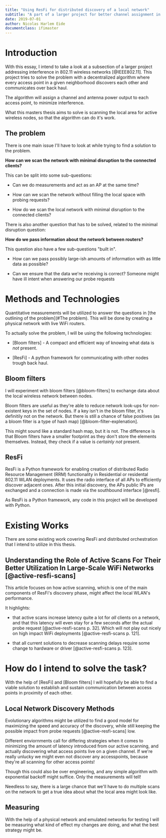 ```yaml
---
title: "Using ResFi for distributed discovery of a local network"
subtitle: "A part of a larger project for better channel assignment in WiFi"
date: 2019-07-01
author: Nicolas Harlem Eide
documentclass: ifimaster 
---
```



Introduction
============

With this essay, I intend to take a look at a subsection of a larger project
addressing interference in 802.11 wireless networks [@IEEE802.11]. This project 
tries to solve the problem with a decentralized algorithm where every 
access point in a given neighborhood discovers each other and communicates 
over back haul.

The algorithm will assign a channel and antenna power output to each access 
point, to minimize interference.

What this masters thesis aims to solve is scanning the local area for active
wireless nodes, so that the algorithm can do it's work.

The problem
-----------

There is one main issue I'll have to look at while trying to find a 
solution to the problem.

**How can we scan the network with minimal disruption to the connected 
  clients?**

This can be split into some sub-questions:

*   Can we do measurements and act as an AP at the same time?

*   How can we scan the network without filling the local space with probing 
    requests?

*   How do we scan the local network with minimal disruption to the connected
    clients?

There is also another question that has to be solved, related to the minimal 
disruption question:

**How do we pass information about the network between routers?**

This question also have a few sub-questions "built in".

*   How can we pass possibly large-ish amounts of information with as little 
    data as possible?

*   Can we ensure that the data we're receiving is correct?
    Someone might have ill intent when answering our probe requests


Methods and Technologies
========================

Quantitative measurements will be utilized to answer the questions in 
[the outlining of the problem](#The problem). This will be done by creating a
physical network with live WiFi routers.

To actually solve the problem, I will be using the following technologies:

*   [Bloom filters] - A compact and efficient way of knowing what data is *not* 
                      present.
                  
*   [ResFi] - A python framework for communicating with other nodes trough
              back haul.

Bloom filters
-------------

I will experiment with bloom filters [@bloom-filters] to exchange data about 
the local wireless network between nodes.

Bloom filters are useful as they're able to reduce network look-ups for 
non-existent keys in the set of nodes. If a key isn't in the bloom filter, 
it's definitily not on the network. But there is still a chance of false 
positives (as a bloom filter is a type of hash map) [@bloom-filter-explenation].

This might sound like a standard hash map, but it is not. The difference is that 
Bloom filters have a smaller footprint as they don't store the elements 
themselves. Instead, they check if a value is *certainly not* present.

ResFi
-----

ResFi is a Python framework for enabling creation of distributed Radio 
Resource Management (RRM) functionality in Residential or residental 802.11 
WLAN deployments. It uses the radio interface of all APs to efficiently 
discover adjacent ones. After this initial discovery, the APs public IPs are 
exchanged and a connection is made via the southbound interface [@resfi].

As ResFi is a Python framework, any code in this project will be 
developed with Python. 


Existing Works
==============

There are some existing work covering ResFi and distributed orchestration 
that I intend to utilize in this thesis.

Understanding the Role of Active Scans For Their Better Utilization In Large-Scale WiFi Networks [@active-resfi-scans]
----------------------------------------------------------------------------------------------------------------------

This article focuses on how active scanning, which is one of the main 
components of ResFi's discovery phase, might affect the local WLAN's 
performance.

It highlights:

*   that  active scans increase latency quite a lot for _all_ clients on a 
    network, and that this latency will even stay for a few seconds after the
    actual probe request [@active-resfi-scans p. 32]. Which will not play out
    nicely on high impact WiFi deployments [@active-resfi-scans p. 121].
    
*   that all current solutions to decrease scanning delays require some 
    change to hardware or driver [@active-resfi-scans p. 123].
  


How do I intend to solve the task?
===================================

With the help of [ResFi] and [Bloom filters] I will hopefully be able to find
a viable solution to establish and sustain communication between access points 
in proximity of each other.

Local Network Discovery Methods
-------------------------------

Evolutionary algorithms might be utilized to find a good model for maximizing
the speed and accuracy of the discovery, while still keeping the possible 
impact from probe requests [@active-resfi-scans] low.

Different enviornments call for differing strategies when it comes to minimizing
the amount of latency introduced from our active scanning, and actually 
discovering what access points live on a given channel. If we're really 
unlucky we might even not discover any accesspoints, because they're all 
scanning for other access points!

Though this could also be over engineering, and any simple algorithm with 
exponential backoff might suffice. Only the measurements will tell!

Needless to say, there is a large chance that we'll have to do multiple scans
on the network to get a true idea about what the local area might look like.

Measuring
---------

With the help of a physical network and emulated networks for testing I will
be measuring what kind of effect my changes are doing, and what the best 
strategy might be.
